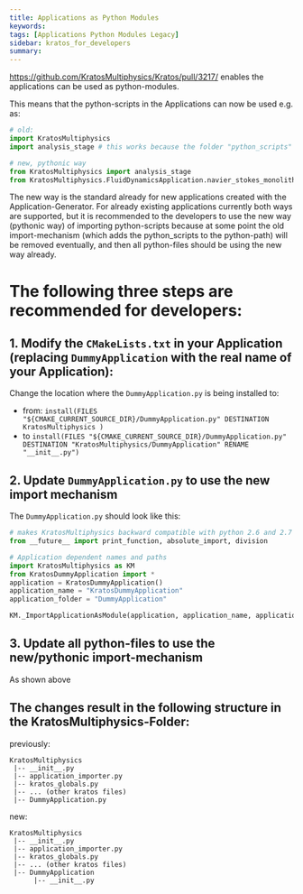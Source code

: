 ```yaml
---
title: Applications as Python Modules
keywords:
tags: [Applications Python Modules Legacy]
sidebar: kratos_for_developers
summary:
---
```


https://github.com/KratosMultiphysics/Kratos/pull/3217/ enables the applications can be used as python-modules.

This means that the python-scripts in the Applications can now be used e.g. as:
```python
# old:
import KratosMultiphysics
import analysis_stage # this works because the folder "python_scripts" is added to the python_path

# new, pythonic way
from KratosMultiphysics import analysis_stage
from KratosMultiphysics.FluidDynamicsApplication.navier_stokes_monolithic_solver import NavierStokesMonolithicSolver
```

The new way is the standard already for new applications created with the Application-Generator. For already existing applications currently both ways are supported, but it is recommended to the developers to use the new way (pythonic way) of importing python-scripts because at some point the old import-mechanism (which adds the python_scripts to the python-path) will be removed eventually, and then all python-files should be using the new way already.

# The following three steps are recommended for developers:
## 1. Modify the `CMakeLists.txt` in your Application (replacing `DummyApplication` with the real name of your Application):

Change the location where the `DummyApplication.py` is being installed to:
- from: `install(FILES "${CMAKE_CURRENT_SOURCE_DIR}/DummyApplication.py" DESTINATION KratosMultiphysics )`
- to `install(FILES "${CMAKE_CURRENT_SOURCE_DIR}/DummyApplication.py" DESTINATION "KratosMultiphysics/DummyApplication" RENAME "__init__.py")`

## 2. Update `DummyApplication.py` to use the new import mechanism

The `DummyApplication.py` should look like this:

```python
# makes KratosMultiphysics backward compatible with python 2.6 and 2.7
from __future__ import print_function, absolute_import, division

# Application dependent names and paths
import KratosMultiphysics as KM
from KratosDummyApplication import *
application = KratosDummyApplication()
application_name = "KratosDummyApplication"
application_folder = "DummyApplication"

KM._ImportApplicationAsModule(application, application_name, application_folder, __path__)
```

## 3. Update all python-files to use the new/pythonic import-mechanism
As shown above

## The changes result in the following structure in the **KratosMultiphysics**-Folder:

previously:

```
KratosMultiphysics
 |-- __init__.py
 |-- application_importer.py
 |-- kratos_globals.py
 |-- ... (other kratos files)
 |-- DummyApplication.py
```

new:

```
KratosMultiphysics
 |-- __init__.py
 |-- application_importer.py
 |-- kratos_globals.py
 |-- ... (other kratos files)
 |-- DummyApplication
      |-- __init__.py
```